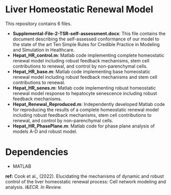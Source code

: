 # Liver Homeostatic Renewal Model

This repository contains 6 files.

- **Supplemental-File-2-TSR-self-assessment.docx**: This file contains the document describing the self-assessed conformance of our model
to the state of the art Ten Simple Rules for Credible Practice in Modeling and Simulation in
Healthcare.  
- **Hepat_HR_control.m**: Matlab code implementing complete homeostatic renewal model including robust
feedback mechanisms, stem cell contributions to renewal, and control by non-parenchymal cells.  
- **Hepat_HR_base.m**: Matlab code implementing base homeostatic renewal model including robust feedback
mechanisms and stem cell contributions to renewal.  
- **Hepat_HR_senes.m**: Matlab code implementing robust homeostatic renewal model response to hepatocyte
senescence including robust feedback mechanisms.  
- **Hepat_Renewal_Reproduced.m**: Independently developed Matlab code for reproducing the results of a complete
homeostatic renewal model including robust feedback mechanisms, stem cell contributions to
renewal, and control by non-parenchymal cells.  
- **Hepat_HR_PhasePlane.m**: Matlab code for phase plane analysis of models A-D and robust model.

# Dependencies
- MATLAB

**ref:** Cook et al., (2022). Elucidating the mechanisms of dynamic and robust control of the liver homeostatic renewal process: Cell network modeling and analysis. *I&ECR. In Review.*
